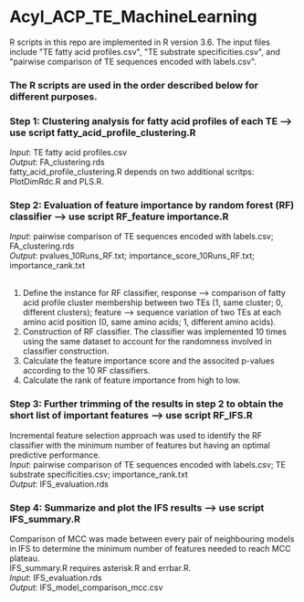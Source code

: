 # Acyl_ACP_TE_MachineLearning
R scripts in this repo are implemented in R version 3.6.
The input files include "TE fatty acid profiles.csv", "TE substrate specificities.csv", and "pairwise comparison of TE sequences encoded with labels.csv".

### The R scripts are used in the order described below for different purposes.
### Step 1: Clustering analysis for fatty acid profiles of each TE --> use script fatty_acid_profile_clustering.R
*Input*: TE fatty acid profiles.csv <br>
*Output*: FA_clustering.rds <br>
fatty_acid_profile_clustering.R depends on two additional scritps: PlotDimRdc.R and PLS.R.
### Step 2: Evaluation of feature importance by random forest (RF) classifier --> use script RF_feature importance.R
*Input*: pairwise comparison of TE sequences encoded with labels.csv; FA_clustering.rds <br>
*Output*: pvalues_10Runs_RF.txt; importance_score_10Runs_RF.txt; importance_rank.txt <br>
<br>
1. Define the instance for RF classifier, response --> comparison of fatty acid profile cluster membership between two TEs (1, same cluster; 0, different clusters); feature --> sequence variation of two TEs at each amino acid position (0, same amino acids; 1, different amino acids).
2. Construction of RF classifier. The classifier was implemented 10 times using the same dataset to account for the randomness involved in classifier construction.
3. Calculate the feature importance score and the associted p-values according to the 10 RF classifiers.
4. Calculate the rank of feature importance from high to low.

### Step 3: Further trimming of the results in step 2 to obtain the short list of important features --> use script RF_IFS.R
Incremental feature selection approach was used to identify the RF classifier with the minimum number of features but having an optimal predictive performance. <br>
*Input*: pairwise comparison of TE sequences encoded with labels.csv; TE substrate specificities.csv; importance_rank.txt <br>
*Output*: IFS_evaluation.rds<br>

### Step 4: Summarize and plot the IFS results --> use script IFS_summary.R
Comparison of MCC was made between every pair of neighbouring models in IFS to determine the minimum number of features needed to reach MCC plateau.<br>
IFS_summary.R requires asterisk.R and errbar.R.<br>
*Input*: IFS_evaluation.rds<br>
*Output*: IFS_model_comparison_mcc.csv<br>
